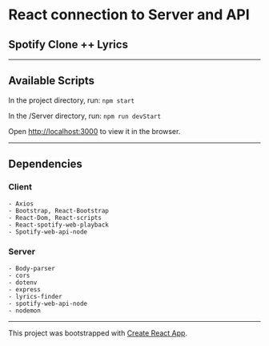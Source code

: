 # React connection to Server and API
## Spotify Clone ++ Lyrics
-----

## Available Scripts

In the project directory, run:
`npm start`

In the /Server directory, run:
`npm run devStart`

Open [http://localhost:3000](http://localhost:3000) to view it in the browser.

-----
## Dependencies

### Client
    - Axios
    - Bootstrap, React-Bootstrap
    - React-Dom, React-scripts
    - React-spotify-web-playback
    - Spotify-web-api-node 
### Server
    - Body-parser
    - cors
    - dotenv
    - express
    - lyrics-finder
    - spotify-web-api-node
    - nodemon

-----

This project was bootstrapped with [Create React App](https://github.com/facebook/create-react-app).

